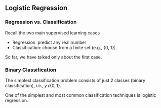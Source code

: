 ## Logistic Regression

### Regression vs. Classification

Recall the two main supervised learning cases

* Regression: predict any real number
* Classification: choose from a finite set (e.g., {0, 1}).

So far, we have talked only about the first case.

### Binary Classification

The simplest classification problem consists of just 2 classes (binary classification), i.e., $y \; \epsilon \{ 0, 1\}$. 

One of the simplest and most common classification techniques is logistic regression.



